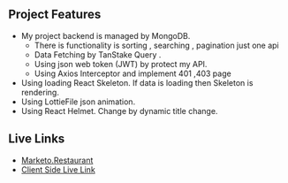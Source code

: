 ## Project Features

- My project backend is managed by MongoDB.
  - There is functionality is sorting , searching , pagination just one api
  - Data Fetching by TanStake Query .
  - Using json web token (JWT) by protect my API.
  - Using Axios Interceptor and implement 401 ,403 page
- Using loading React Skeleton. If data is loading then Skeleton is rendering.
- Using LottieFile json animation. 
- Using React Helmet. Change by dynamic title change.

## Live Links

- [Marketo.Restaurant](https://incredible-selkie-d11477.netlify.app)
- [Client Side Live Link](https://incredible-selkie-d11477.netlify.app)